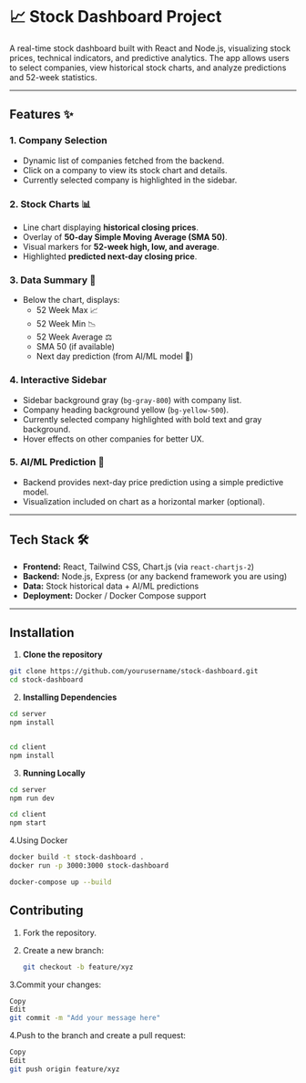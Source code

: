 # 📈 Stock Dashboard Project

A real-time stock dashboard built with React and Node.js, visualizing stock prices, technical indicators, and predictive analytics. The app allows users to select companies, view historical stock charts, and analyze predictions and 52-week statistics.

---

## Features ✨

### 1. Company Selection
- Dynamic list of companies fetched from the backend.
- Click on a company to view its stock chart and details.
- Currently selected company is highlighted in the sidebar.


### 2. Stock Charts 📊
- Line chart displaying **historical closing prices**.
- Overlay of **50-day Simple Moving Average (SMA 50)**.
- Visual markers for **52-week high, low, and average**.
- Highlighted **predicted next-day closing price**.

### 3. Data Summary 📑
- Below the chart, displays:
  - 52 Week Max 📈
  - 52 Week Min 📉
  - 52 Week Average ⚖️
  - SMA 50 (if available)
  - Next day prediction (from AI/ML model 🤖)

### 4. Interactive Sidebar
- Sidebar background gray (`bg-gray-800`) with company list.
- Company heading background yellow (`bg-yellow-500`).
- Currently selected company highlighted with bold text and gray background.
- Hover effects on other companies for better UX.

### 5. AI/ML Prediction 🤖
- Backend provides next-day price prediction using a simple predictive model.
- Visualization included on chart as a horizontal marker (optional).

---

## Tech Stack 🛠️

- **Frontend:** React, Tailwind CSS, Chart.js (via `react-chartjs-2`)
- **Backend:** Node.js, Express (or any backend framework you are using)
- **Data:** Stock historical data + AI/ML predictions
- **Deployment:** Docker / Docker Compose support

---

## Installation

1. **Clone the repository**
```bash
git clone https://github.com/yourusername/stock-dashboard.git
cd stock-dashboard
```
2. **Installing Dependencies**
```bash
cd server
npm install


cd client
npm install
```

3. **Running Locally**
```bash
cd server
npm run dev

cd client
npm start
```

4.Using Docker
```bash
docker build -t stock-dashboard .
docker run -p 3000:3000 stock-dashboard

docker-compose up --build
```

## Contributing

1. Fork the repository.

2. Create a new branch:

   ```bash
   git checkout -b feature/xyz
3.Commit your changes:

```bash
Copy
Edit
git commit -m "Add your message here"
```

4.Push to the branch and create a pull request:
```bash
Copy
Edit
git push origin feature/xyz
```
